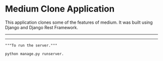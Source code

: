 # Medium Clone Application

This application clones some of the features of medium. It was built using Django and Django Rest Framework.
___
___

```
"""To run the server."""

python manage.py runserver.

```

